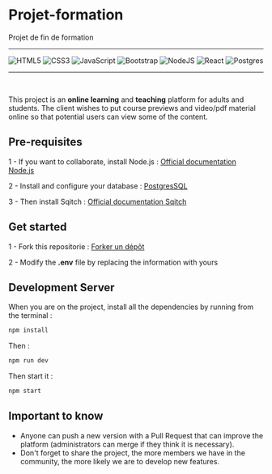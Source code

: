 # Projet-formation
Projet de fin de formation 

<hr>

![HTML5](https://img.shields.io/badge/html5-%23E34F26.svg?style=for-the-badge&logo=html5&logoColor=white)
![CSS3](https://img.shields.io/badge/css3-%231572B6.svg?style=for-the-badge&logo=css3&logoColor=white)
![JavaScript](https://img.shields.io/badge/javascript-%23323330.svg?style=for-the-badge&logo=javascript&logoColor=%23F7DF1E)
![Bootstrap](https://img.shields.io/badge/bootstrap-%23563D7C.svg?style=for-the-badge&logo=bootstrap&logoColor=white)
![NodeJS](https://img.shields.io/badge/node.js-6DA55F?style=for-the-badge&logo=node.js&logoColor=white)
![React](https://img.shields.io/badge/react-%2320232a.svg?style=for-the-badge&logo=react&logoColor=%2361DAFB)
![Postgres](https://img.shields.io/badge/postgres-%23316192.svg?style=for-the-badge&logo=postgresql&logoColor=white)

<hr>


<br>
<p>This project is an <strong>online learning</strong> and <strong>teaching</strong> platform for adults and students. The client wishes to put course previews and video/pdf material online so that potential users can view some of the content.</p>

## Pre-requisites

<span>1 - If you want to collaborate, install Node.js :</span>
<a href="https://nodejs.org/en/">Official documentation Node.js</a>

<span>2 - Install and configure your database :</span>
<a href="https://www.postgresql.org/"> PostgresSQL</a>

<span>3 - Then install Sqitch :</span>
<a href="https://sqitch.org/">Official documentation Sqitch</a>

## Get started

<span>1 - Fork this repositorie :</span>
<a href="https://docs.github.com/en/get-started/quickstart/fork-a-repo">Forker un dépôt</a>

<p>2 - Modify the <strong>.env</strong> file by replacing the information with yours</p>

## Development Server

<p>When you are on the project, install all the dependencies by running from the terminal :</p>

```sh
npm install
```

Then :

```sh
npm run dev
```
Then start it : 

```sh
npm start
```

## Important to know

<ul>
    <li>
    Anyone can push a new version with a Pull Request that can improve the platform (administrators can merge if they think it is necessary).
    </li>
    <li>
    Don't forget to share the project, the more members we have in the community, the more likely we are to develop new features.
    </li>
</ul>
